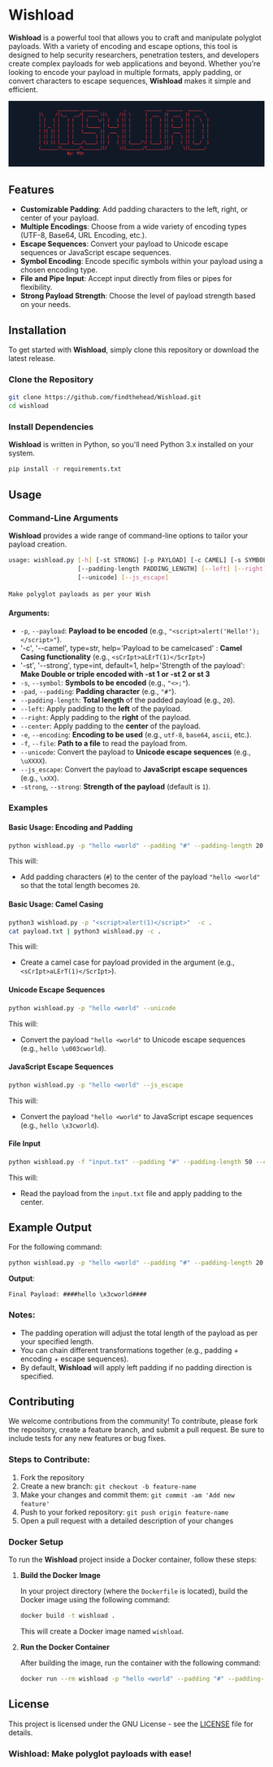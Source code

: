 # Wishload

**Wishload** is a powerful tool that allows you to craft and manipulate polyglot payloads. With a variety of encoding and escape options, this tool is designed to help security researchers, penetration testers, and developers create complex payloads for web applications and beyond. Whether you're looking to encode your payload in multiple formats, apply padding, or convert characters to escape sequences, **Wishload** makes it simple and efficient.

![alt text](image.png)

## Features

- **Customizable Padding**: Add padding characters to the left, right, or center of your payload.
- **Multiple Encodings**: Choose from a wide variety of encoding types (UTF-8, Base64, URL Encoding, etc.).
- **Escape Sequences**: Convert your payload to Unicode escape sequences or JavaScript escape sequences.
- **Symbol Encoding**: Encode specific symbols within your payload using a chosen encoding type.
- **File and Pipe Input**: Accept input directly from files or pipes for flexibility.
- **Strong Payload Strength**: Choose the level of payload strength based on your needs.

## Installation

To get started with **Wishload**, simply clone this repository or download the latest release.

### Clone the Repository

```bash
git clone https://github.com/findthehead/Wishload.git
cd wishload
```

### Install Dependencies

**Wishload** is written in Python, so you'll need Python 3.x installed on your system.

```bash
pip install -r requirements.txt
```

## Usage

### Command-Line Arguments

**Wishload** provides a wide range of command-line options to tailor your payload creation.

```bash
usage: wishload.py [-h] [-st STRONG] [-p PAYLOAD] [-c CAMEL] [-s SYMBOL] [-pad PADDING]
                   [--padding-length PADDING_LENGTH] [--left] [--right] [--center] [-e ENCODING] [-f FILE]
                   [--unicode] [--js_escape]

Make polyglot payloads as per your Wish
```

#### Arguments:

- `-p`, `--payload`: **Payload to be encoded** (e.g., `"<script>alert('Hello!');</script>"`).
- '-c', '--camel', type=str, help='Payload to be camelcased' : **Camel Casing functionality** (e.g., `<sCrIpt>aLErT(1)</ScrIpt>`)
- '-st', '--strong', type=int, default=1, help='Strength of the payload': **Make Double or triple encoded with -st 1 or -st 2 or st 3**
- `-s`, `--symbol`: **Symbols to be encoded** (e.g., `"<>;"`).
- `-pad`, `--padding`: **Padding character** (e.g., `"#"`).
- `--padding-length`: **Total length** of the padded payload (e.g., `20`).
- `--left`: Apply padding to the **left** of the payload.
- `--right`: Apply padding to the **right** of the payload.
- `--center`: Apply padding to the **center** of the payload.
- `-e`, `--encoding`: **Encoding to be used** (e.g., `utf-8`, `base64`, `ascii`, etc.).
- `-f`, `--file`: **Path to a file** to read the payload from.
- `--unicode`: Convert the payload to **Unicode escape sequences** (e.g., `\uXXXX`).
- `--js_escape`: Convert the payload to **JavaScript escape sequences** (e.g., `\xXX`).
- `-strong`, `--strong`: **Strength of the payload** (default is `1`).

### Examples

#### Basic Usage: Encoding and Padding

```bash
python wishload.py -p "hello <world" --padding "#" --padding-length 20 --center
```

This will:
- Add padding characters (`#`) to the center of the payload `"hello <world"` so that the total length becomes `20`.

#### Basic Usage: Camel Casing

```bash
python3 wishload.py -p "<script>alert(1)</script>"  -c .
cat payload.txt | python3 wishload.py -c .
```
This will:
- Create a camel case for payload provided in the argument (e.g., `<sCrIpt>aLErT(1)</ScrIpt>`).

#### Unicode Escape Sequences

```bash
python wishload.py -p "hello <world" --unicode
```

This will:
- Convert the payload `"hello <world"` to Unicode escape sequences (e.g., `hello \u003cworld`).

#### JavaScript Escape Sequences

```bash
python wishload.py -p "hello <world" --js_escape
```

This will:
- Convert the payload `"hello <world"` to JavaScript escape sequences (e.g., `hello \x3cworld`).

#### File Input

```bash
python wishload.py -f "input.txt" --padding "#" --padding-length 50 --center
```

This will:
- Read the payload from the `input.txt` file and apply padding to the center.

## Example Output

For the following command:

```bash
python wishload.py -p "hello <world" --padding "#" --padding-length 20 --center --js_escape
```

**Output**:

```text
Final Payload: ####hello \x3cworld####
```

### Notes:

- The padding operation will adjust the total length of the payload as per your specified length.
- You can chain different transformations together (e.g., padding + encoding + escape sequences).
- By default, **Wishload** will apply left padding if no padding direction is specified.

## Contributing

We welcome contributions from the community! To contribute, please fork the repository, create a feature branch, and submit a pull request. Be sure to include tests for any new features or bug fixes.

### Steps to Contribute:

1. Fork the repository
2. Create a new branch: `git checkout -b feature-name`
3. Make your changes and commit them: `git commit -am 'Add new feature'`
4. Push to your forked repository: `git push origin feature-name`
5. Open a pull request with a detailed description of your changes



### Docker Setup

To run the **Wishload** project inside a Docker container, follow these steps:

1. **Build the Docker Image**

   In your project directory (where the `Dockerfile` is located), build the Docker image using the following command:

   ```bash
   docker build -t wishload .
   ```

   This will create a Docker image named `wishload`.

2. **Run the Docker Container**

   After building the image, run the container with the following command:

   ```bash
   docker run --rm wishload -p "hello <world" --padding "#" --padding-length 20 --center
   ```



## License

This project is licensed under the GNU License - see the [LICENSE](LICENSE) file for details.



### **Wishload**: Make polyglot payloads with ease!
